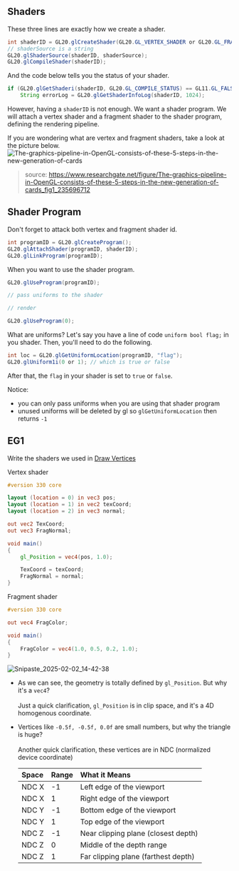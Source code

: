 ## Shaders
These three lines are exactly how we create a shader.
```java
int shaderID = GL20.glCreateShader(GL20.GL_VERTEX_SHADER or GL20.GL_FRAGMENT_SHADER);
// shaderSource is a string
GL20.glShaderSource(shaderID, shaderSource);
GL20.glCompileShader(shaderID);
```

And the code below tells you the status of your shader.
```java
if (GL20.glGetShaderi(shaderID, GL20.GL_COMPILE_STATUS) == GL11.GL_FALSE)
    String errorLog = GL20.glGetShaderInfoLog(shaderID, 1024);
```

However, having a `shaderID` is not enough. We want a shader program.
We will attach a vertex shader and a fragment shader to the shader program, defining the rendering pipeline.

If you are wondering what are vertex and fragment shaders, take a look at the picture below.
![The-graphics-pipeline-in-OpenGL-consists-of-these-5-steps-in-the-new-generation-of-cards](https://github.com/user-attachments/assets/77d23449-40ff-4e68-a186-23f8b70a67a1)
> source: https://www.researchgate.net/figure/The-graphics-pipeline-in-OpenGL-consists-of-these-5-steps-in-the-new-generation-of-cards_fig1_235696712

## Shader Program
Don't forget to attack both vertex and fragment shader id.
```java
int programID = GL20.glCreateProgram();
GL20.glAttachShader(programID, shaderID);
GL20.glLinkProgram(programID);
```
When you want to use the shader program.
```java
GL20.glUseProgram(programID);

// pass uniforms to the shader

// render

GL20.glUseProgram(0);
```
What are uniforms?
Let's say you have a line of code `uniform bool flag;` in you shader.
Then, you'll need to do the following.
```java
int loc = GL20.glGetUniformLocation(programID, "flag");
GL20.glUniform1i(0 or 1); // which is true or false
```
After that, the `flag` in your shader is set to `true` or `false`.

Notice: 
- you can only pass uniforms when you are using that shader program
- unused uniforms will be deleted by gl so `glGetUniformLocation` then returns `-1`

## EG1
Write the shaders we used in [Draw Vertices](https://github.com/tttsaurus/Mc122RenderBook/blob/main/articles/DrawVertices.md)

Vertex shader
```glsl
#version 330 core

layout (location = 0) in vec3 pos;
layout (location = 1) in vec2 texCoord;
layout (location = 2) in vec3 normal;

out vec2 TexCoord;
out vec3 FragNormal;

void main()
{
    gl_Position = vec4(pos, 1.0);

    TexCoord = texCoord;
    FragNormal = normal;
}
```

Fragment shader
```glsl
#version 330 core

out vec4 FragColor;

void main() 
{
    FragColor = vec4(1.0, 0.5, 0.2, 1.0);
}
```

![Snipaste_2025-02-02_14-42-38](https://github.com/user-attachments/assets/28186c70-3288-4ebd-ab18-e5959ffb28f8)

- As we can see, the geometry is totally defined by `gl_Position`. But why it's a `vec4`?
  <br><br>
  Just a quick clarification, `gl_Position` is in clip space, and it's a 4D homogenous coordinate.

- Vertices like `-0.5f, -0.5f, 0.0f` are small numbers, but why the triangle is huge?
  <br><br>
  Another quick clarification, these vertices are in NDC (normalized device coordinate)

  | Space  | Range | What it Means                      |
  |:--------|:-------|:----------------------------------|
  | NDC X  | -1     | Left edge of the viewport          |
  | NDC X  | 1      | Right edge of the viewport         |
  | NDC Y  | -1     | Bottom edge of the viewport        |
  | NDC Y  | 1      | Top edge of the viewport           |
  | NDC Z  | -1     | Near clipping plane (closest depth)|
  | NDC Z  | 0      | Middle of the depth range          |
  | NDC Z  | 1      | Far clipping plane (farthest depth)|

